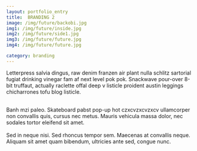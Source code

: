 ```yaml
---
layout: portfolio_entry
title: 	BRANDING 2
image: /img/future/backobi.jpg
img1: /img/future/inside.jpg
img2: /img/future/side1.jpg
img3: /img/future/future.jpg
img4: /img/future/future.jpg

category: branding
---
```



Letterpress salvia dingus, raw denim franzen air plant nulla schlitz sartorial fugiat drinking vinegar fam af next level pok pok. Snackwave pour-over 8-bit truffaut, actually raclette offal deep v listicle proident austin leggings chicharrones tofu blog listicle.<br><br>



<p class="col">
Banh mzi paleo. Skateboard pabst pop-up hot czxcvzxcvzxcv ullamcorper non convallis quis, cursus nec metus. Mauris vehicula massa dolor, nec sodales tortor eleifend sit amet. <br><br>
Sed in neque nisi. Sed rhoncus tempor sem. Maecenas at convallis neque. Aliquam sit amet quam bibendum, ultricies ante sed, congue nunc.
</p>


   <a class="chocolat-image" href="{{ site.baseurl }}{{ page.img1 }}" title="caption image 2">
	<img class="image lazy"  data-original="{{ site.baseurl }}{{ page.img1 }}" >
    </a>
